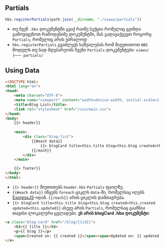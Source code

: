 ## Partials
```javascript
hbs.registerPartials(path.join(__dirname, "./views/partials"))
```
- თუ ჩვენ `.hbs` დოკუმენტში გვაქ რაიმე სექცია რომელიც გვინდა გამოვიყენოთ რამოდენიმე დოკუმენტში, მას გადავაქცევთ როგორც `Partials`, რომელიც არის უბრალოდ 
- `hbs.registerPartials` გვაძლევს საშუალებას რომ მივუთითოთ `HBS` მოდულს თუ სად მდებარეობს ჩვენი `Partials` დოკუმენტები:
  `views/ `
  `├─── partials/ `
## Using Data
```html
<!DOCTYPE html>
<html lang="en">
<head>
    <meta charset="UTF-8">
    <meta name="viewport" content="width=device-width, initial-scale=1.0">
    <title>Blog List</title>
    <link rel="stylesheet" href="/css/main.css">
</head>
<body>
    {{> header}}
    
    <main>
        <div class="blog-list">
            {{#each data}}
                {{> blogCard title=this.title blog=this.blog created=this.created updated=this.updated}}
            {{/each}}
        </div>
    </main>

    {{> footer}}
</body>
</html>
```
- `{{> header}}` მიუთითებს `header.hbs` `Partials` ფაილზე. 
- `{{#each data}}` იწყებს `foreach` ციკლს `data`-ში, რომელსაც იღებს [ExpressJS](ExpressJS###Sending%20Data%20To%20A%20View)-იდან. `{{/each}}` არის ციკლის დამთავრება.
- `{{> blogCard title=this.title blog=this.blog created=this.created updated=this.updated}}` ასევე არის `Partials`, რომელსაც გააჩნია თავისი ლოკალური ცვლადები.
**ეს არის blogCard .hbs დოკუმენტი:**
```html
<a class="blog-card" href="/blog/{{id}}">
    <h3>{{ title }}</h3>
    <p>{{ blog }}</p>
    <span>Created on: {{ created }}</span><span>Updated on: {{ updated }}</span>
</a>
```